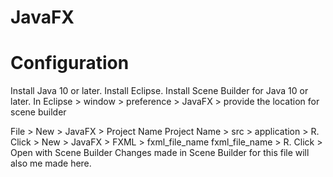 # JavaFX

# Configuration

Install Java 10 or later.
Install Eclipse.
Install Scene Builder for Java 10 or later.
In Eclipse > window > preference > JavaFX > provide the location for scene builder

File > New > JavaFX > Project Name
Project Name > src > application > R. Click > New > JavaFX > FXML > fxml_file_name
fxml_file_name > R. Click > Open with Scene Builder
Changes made in Scene Builder for this file will also me made here.

